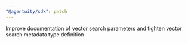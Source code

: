 ```yaml
---
"@agentuity/sdk": patch
---
```


Improve documentation of vector search parameters and tighten vector search metadata type definition
